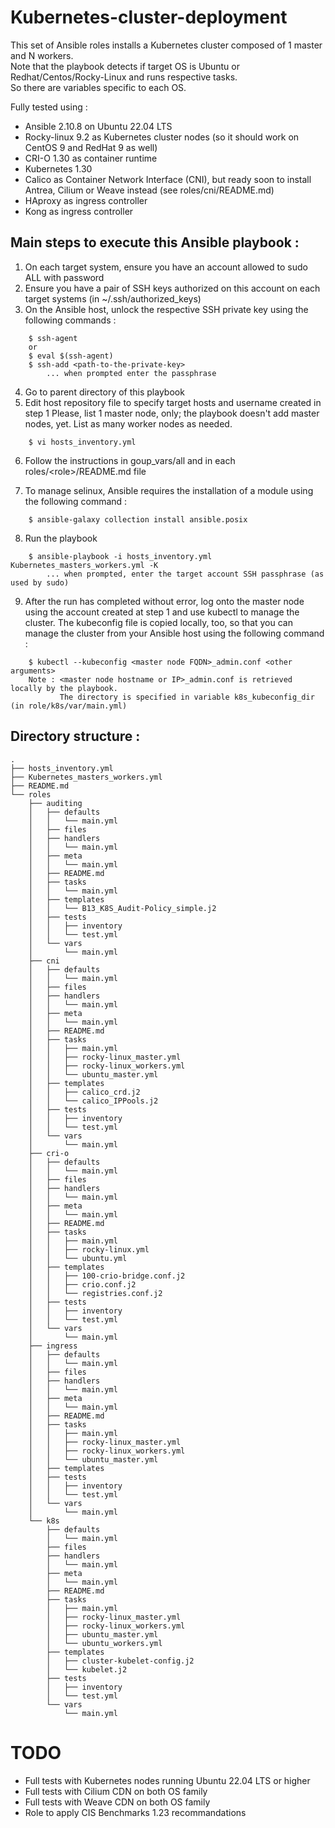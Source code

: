 # Kubernetes-cluster-deployment 
This set of Ansible roles installs a Kubernetes cluster composed of 1 master and N workers.   
Note that the playbook detects if target OS is Ubuntu or Redhat/Centos/Rocky-Linux and runs respective tasks.   
So there are variables specific to each OS.   

Fully tested using :
* Ansible 2.10.8 on Ubuntu 22.04 LTS
* Rocky-linux 9.2 as Kubernetes cluster nodes (so it should work on CentOS 9 and RedHat 9 as well)
* CRI-O 1.30 as container runtime
* Kubernetes 1.30
* Calico as Container Network Interface (CNI), but ready soon to install Antrea, Cilium or Weave instead (see roles/cni/README.md)
* HAproxy as ingress controller
* Kong as ingress controller

## Main steps to execute this Ansible playbook :
1. On each target system, ensure you have an account allowed to sudo ALL with password
2. Ensure you have a pair of SSH keys authorized on this account on each target systems (in ~/.ssh/authorized_keys)
3. On the Ansible host, unlock the respective SSH private key using the following commands :
```
    $ ssh-agent
    or
    $ eval $(ssh-agent)
    $ ssh-add <path-to-the-private-key>
        ... when prompted enter the passphrase
```  
4. Go to parent directory of this playbook
5. Edit host repository file to specify target hosts and username created in step 1 
   Please, list 1 master node, only; the playbook doesn't add master nodes, yet.
   List as many worker nodes as needed.
```
    $ vi hosts_inventory.yml 
``` 
6. Follow the instructions in goup_vars/all and in each roles/\<role\>/README.md file

7. To manage selinux, Ansible requires the installation of a module using the following command :
```
    $ ansible-galaxy collection install ansible.posix
```
   
8. Run the playbook
```
    $ ansible-playbook -i hosts_inventory.yml Kubernetes_masters_workers.yml -K
        ... when prompted, enter the target account SSH passphrase (as used by sudo)
```
9. After the run has completed without error, log onto the master node using the account created at step 1 and use kubectl to manage the cluster. The kubeconfig file is copied locally, too, so that you can manage the cluster from your Ansible host using the following command :
```
    $ kubectl --kubeconfig <master node FQDN>_admin.conf <other arguments>
    Note : <master node hostname or IP>_admin.conf is retrieved locally by the playbook.
           The directory is specified in variable k8s_kubeconfig_dir (in role/k8s/var/main.yml)
```

## Directory structure :
```
.
├── hosts_inventory.yml
├── Kubernetes_masters_workers.yml
├── README.md
└── roles
    ├── auditing
    │   ├── defaults
    │   │   └── main.yml
    │   ├── files
    │   ├── handlers
    │   │   └── main.yml
    │   ├── meta
    │   │   └── main.yml
    │   ├── README.md
    │   ├── tasks
    │   │   └── main.yml
    │   ├── templates
    │   │   └── B13_K8S_Audit-Policy_simple.j2
    │   ├── tests
    │   │   ├── inventory
    │   │   └── test.yml
    │   └── vars
    │       └── main.yml
    ├── cni
    │   ├── defaults
    │   │   └── main.yml
    │   ├── files
    │   ├── handlers
    │   │   └── main.yml
    │   ├── meta
    │   │   └── main.yml
    │   ├── README.md
    │   ├── tasks
    │   │   ├── main.yml
    │   │   ├── rocky-linux_master.yml
    │   │   ├── rocky-linux_workers.yml
    │   │   └── ubuntu_master.yml
    │   ├── templates
    │   │   ├── calico_crd.j2
    │   │   └── calico_IPPools.j2
    │   ├── tests
    │   │   ├── inventory
    │   │   └── test.yml
    │   └── vars
    │       └── main.yml
    ├── cri-o
    │   ├── defaults
    │   │   └── main.yml
    │   ├── files
    │   ├── handlers
    │   │   └── main.yml
    │   ├── meta
    │   │   └── main.yml
    │   ├── README.md
    │   ├── tasks
    │   │   ├── main.yml
    │   │   ├── rocky-linux.yml
    │   │   └── ubuntu.yml
    │   ├── templates
    │   │   ├── 100-crio-bridge.conf.j2
    │   │   ├── crio.conf.j2
    │   │   └── registries.conf.j2
    │   ├── tests
    │   │   ├── inventory
    │   │   └── test.yml
    │   └── vars
    │       └── main.yml
    ├── ingress
    │   ├── defaults
    │   │   └── main.yml
    │   ├── files
    │   ├── handlers
    │   │   └── main.yml
    │   ├── meta
    │   │   └── main.yml
    │   ├── README.md
    │   ├── tasks
    │   │   ├── main.yml
    │   │   ├── rocky-linux_master.yml
    │   │   ├── rocky-linux_workers.yml
    │   │   └── ubuntu_master.yml
    │   ├── templates
    │   ├── tests
    │   │   ├── inventory
    │   │   └── test.yml
    │   └── vars
    │       └── main.yml
    └── k8s
        ├── defaults
        │   └── main.yml
        ├── files
        ├── handlers
        │   └── main.yml
        ├── meta
        │   └── main.yml
        ├── README.md
        ├── tasks
        │   ├── main.yml
        │   ├── rocky-linux_master.yml
        │   ├── rocky-linux_workers.yml
        │   ├── ubuntu_master.yml
        │   └── ubuntu_workers.yml
        ├── templates
        │   ├── cluster-kubelet-config.j2
        │   └── kubelet.j2
        ├── tests
        │   ├── inventory
        │   └── test.yml
        └── vars
            └── main.yml
```
# TODO
* Full tests with Kubernetes nodes running Ubuntu 22.04 LTS or higher
* Full tests with Cilium CDN on both OS family
* Full tests with Weave CDN on both OS family
* Role to apply CIS Benchmarks 1.23 recommandations

